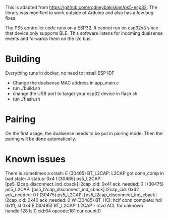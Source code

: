 This is adapted from https://github.com/rodneybakiskan/ps5-esp32. The library was modified to work outside of Arduino and also has a few bug fixes.

The PS5 controller code runs on a ESP32. It cannot run on esp32s3 since that device only supports BLE.
This software listens for incoming dualsense events and forwards them on the i2c bus.


# Building
Everything runs in docker, no need to install ESP IDF

- Change the dualsense MAC address in app_main.c
- run ./build.sh
- change the USB port to target your esp32 device in flash.sh
- run ./flash.sh

# Pairing
On the first usage, the dualsense needs to be put in pairing mode. Then the pairing will be done automatically.


# Known issues
There is sometimes a crash:
    E (30465) BT_L2CAP: L2CAP got conn_comp in bad state: 4  status: 0x4
    I (30465) ps5_L2CAP: [ps5_l2cap_disconnect_ind_cback] l2cap_cid: 0x41 ack_needed: 0
    I (30475) ps5_L2CAP: [ps5_l2cap_disconnect_ind_cback] l2cap_cid: 0x42 ack_needed: 0
    I (30475) ps5_L2CAP: [ps5_l2cap_disconnect_ind_cback] l2cap_cid: 0x40 ack_needed: 0
    W (30485) BT_HCI: hcif conn complete: hdl 0xfff, st 0x4
    E (30495) BT_L2CAP: L2CAP - rcvd ACL for unknown handle:128 ls:0 cid:64 opcode:161 cur count:0
